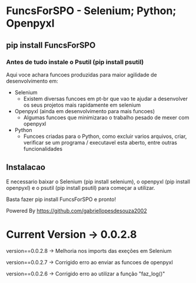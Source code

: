# FuncsForSPO - Selenium; Python; Openpyxl

## pip install FuncsForSPO

### Antes de tudo instale o Psutil (pip install psutil)

Aqui voce achara funcoes produzidas para maior agilidade de desenvolvimento em:

* Selenium
  * Existem diversas funcoes em pt-br que vao te ajudar a desenvolver os seus projetos mais rapidamente em selenium
* Openpyxl (ainda em desenvolvimento para mais funcoes)
  * Algumas funcoes que minimizarao o trabalho pesado de mexer com openpyxl
* Python
  * Funcoes criadas para o Python, como excluir varios arquivos, criar, verificar se um programa / executavel esta aberto, entre outras funcionalidades

## Instalacao

E necessario baixar o Selenium (pip install selenium), o openpyxl (pip install openpyxl) e o psutil (pip install psutil) para começar a utilizar.

Basta fazer pip install FuncsForSPO e pronto!

Powered By https://github.com/gabriellopesdesouza2002

# Current Version -> 0.0.2.8

version==0.0.2.8 ->
Melhoria nos imports das exeções em Selenium

version==0.0.2.7 ->
Corrigido erro ao enviar as funcoes de openpyxl

version==0.0.2.6 ->
Corrigido erro ao utilizar a função "faz_log()"
